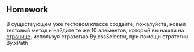 ## Homework

В существующем уже тестовом классе создайте, пожалуйста, новый тестовый метод и найдите те же 10 элементов, который вы нашли на [странице](https://demowebshop.tricentis.com/), используя стратегию By.cssSelector, при помощи стратегии By.xPath
